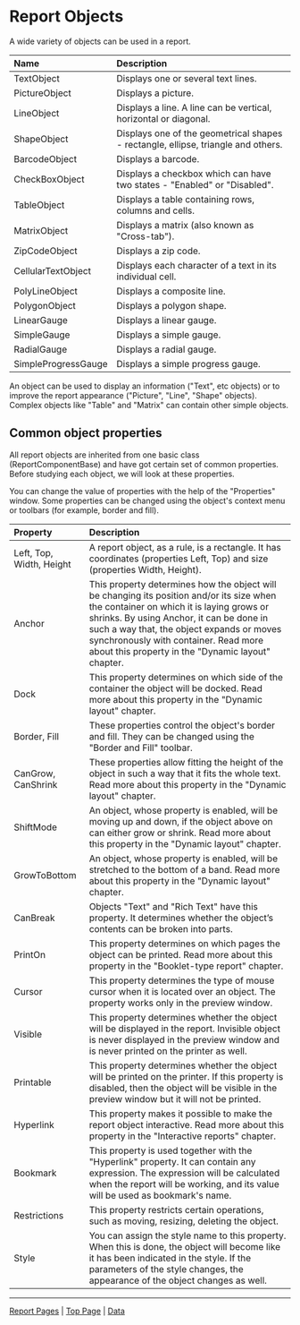 # Report Objects

A wide variety of objects can be used in a report.

| Name | Description |
|:-|:-|
| TextObject | Displays one or several text lines. |
| PictureObject | Displays a picture. |
| LineObject | Displays a line. A line can be vertical, horizontal or diagonal. |
| ShapeObject | Displays one of the geometrical shapes - rectangle, ellipse, triangle and others. |
| BarcodeObject | Displays a barcode. |
| CheckBoxObject | Displays a checkbox which can have two states - "Enabled" or "Disabled". |
| TableObject | Displays a table containing rows, columns and  cells. |
| MatrixObject | Displays a matrix (also known as "Cross-tab"). |
| ZipCodeObject | Displays a zip code. |
| CellularTextObject | Displays each character of a text in its individual cell. |
| PolyLineObject | Displays a composite line. |
| PolygonObject | Displays a polygon shape. |
| LinearGauge | Displays a linear gauge. |
| SimpleGauge | Displays a simple gauge. |
| RadialGauge | Displays a radial gauge. |
| SimpleProgressGauge | Displays a simple progress gauge. |

An object can be used to display an information ("Text", etc objects) or to improve the report appearance ("Picture", "Line", "Shape" objects). Complex objects like "Table" and "Matrix" can contain other simple objects.

## Common object properties

All report objects are inherited from one basic class (ReportComponentBase) and have got certain set of common properties. Before studying each object, we will look at these properties.

You can change the value of properties with the help of the "Properties" window. Some properties can be changed using the object's context menu or toolbars (for example, border and fill).

| Property | Description |
|:-|:-|
| Left, Top, Width, Height | A report object, as a rule, is a rectangle. It has coordinates (properties Left, Top) and size (properties Width, Height). |
| Anchor | This property determines how the object will be changing its position and/or its size when the container on which it is laying grows or shrinks. By using Anchor, it can be done in such a way that, the object expands or moves synchronously with container. Read more about this property in the "Dynamic layout" chapter. |
| Dock | This property determines on which side of the container the object will be docked. Read more about this property in the "Dynamic layout" chapter. |
| Border, Fill | These properties control the object's border and fill. They can be changed using the "Border and Fill" toolbar. |
| CanGrow, CanShrink | These properties allow fitting the height of the object in such a way that it fits the whole text. Read more about this property in the "Dynamic layout" chapter. |
| ShiftMode | An object, whose property is enabled, will be moving up and down, if the object above on can either grow or shrink. Read more about this property in the "Dynamic layout" chapter. |
| GrowToBottom | An object, whose property is enabled, will be stretched to the bottom of a band. Read more about this property in the "Dynamic layout" chapter. |
| CanBreak | Objects "Text" and "Rich Text" have this property. It determines whether the object’s contents can be broken into parts. |
| PrintOn | This property determines on which pages the object can be printed. Read more about this property in the "Booklet-type report" chapter. |
| Cursor | This property determines the type of mouse cursor when it is located over an object. The property works only in the preview window. |
| Visible | This property determines whether the object will be displayed in the report. Invisible object is never displayed in the preview window and is never printed on the printer as well. |
| Printable | This property determines whether the object will be printed on the printer. If this property is disabled, then the object will be visible in the preview window but it will not be printed. |
| Hyperlink | This property makes it possible to make the report object interactive. Read more about this property in the "Interactive reports" chapter. |
| Bookmark | This property is used together with the "Hyperlink" property. It can contain any expression. The expression will be calculated when the report will be working, and its value will be used as bookmark's name.
| Restrictions | This property restricts certain operations, such as moving, resizing, deleting the object. |
| Style | You can assign the style name to this property. When this is done, the object will become like it has been indicated in the style. If the parameters of the style changes, the appearance of the object changes as well. |

---

[Report Pages](ReportPages.md) | [Top Page](README.md) | [Data](Data.md)